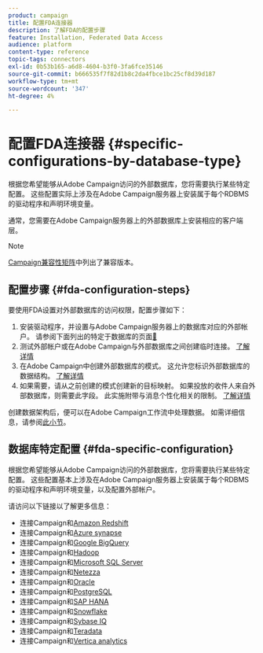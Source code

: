 ```yaml
---
product: campaign
title: 配置FDA连接器
description: 了解FDA的配置步骤
feature: Installation, Federated Data Access
audience: platform
content-type: reference
topic-tags: connectors
exl-id: 0b53b165-a6d8-4604-b3f0-3fa6fce35146
source-git-commit: b666535f7f82d1b8c2da4fbce1bc25cf8d39d187
workflow-type: tm+mt
source-wordcount: '347'
ht-degree: 4%

---
```


# 配置FDA连接器 {#specific-configurations-by-database-type}



根据您希望能够从Adobe Campaign访问的外部数据库，您将需要执行某些特定配置。 这些配置实际上涉及在Adobe Campaign服务器上安装属于每个RDBMS的驱动程序和声明环境变量。

通常，您需要在Adobe Campaign服务器上的外部数据库上安装相应的客户端层。

>[!NOTE]
>
>[Campaign兼容性矩阵](../../rn/using/compatibility-matrix.md#FederatedDataAccessFDA)中列出了兼容版本。
>

## 配置步骤 {#fda-configuration-steps}

要使用FDA设置对外部数据库的访问权限，配置步骤如下：

1. 安装驱动程序，并设置与Adobe Campaign服务器上的数据库对应的外部帐户。 请参阅下面列出的特定于数据库的页面[&#128279;](#fda-specific-configuration)
1. 测试外部帐户或在Adobe Campaign与外部数据库之间创建临时连接。 [了解详情](../../installation/using/connecting-to-database.md)
1. 在Adobe Campaign中创建外部数据库的模式。 这允许您标识外部数据库的数据结构。 [了解详情](../../installation/using/creating-data-schema.md)
1. 如果需要，请从之前创建的模式创建新的目标映射。 如果投放的收件人来自外部数据库，则需要此字段。 此实施附带与消息个性化相关的限制。 [了解详情](../../installation/using/defining-data-mapping.md)

创建数据架构后，便可以在Adobe Campaign工作流中处理数据。 如需详细信息，请参阅[此小节](../../workflow/using/accessing-an-external-database-fda.md)。

## 数据库特定配置 {#fda-specific-configuration}

根据您希望能够从Adobe Campaign访问的外部数据库，您将需要执行某些特定配置。 这些配置基本上涉及在Adobe Campaign服务器上安装属于每个RDBMS的驱动程序和声明环境变量，以及配置外部帐户。

请访问以下链接以了解更多信息：

* 连接Campaign和[Amazon Redshift](../../installation/using/configure-fda-redshift.md)
* 连接Campaign和[Azure synapse](../../installation/using/configure-fda-synapse.md)
* 连接Campaign和[Google BigQuery](../../installation/using/configure-fda-google-big-query.md)
* 连接Campaign和[Hadoop](../../installation/using/configure-fda-hadoop.md)
* 连接Campaign和[Microsoft SQL Server](../../installation/using/configure-fda-sql.md)
* 连接Campaign和[Netezza](../../installation/using/configure-fda-netezza.md)
* 连接Campaign和[Oracle](../../installation/using/configure-fda-oracle.md)
* 连接Campaign和[PostgreSQL](../../installation/using/configure-fda-postgresql.md)
* 连接Campaign和[SAP HANA](../../installation/using/configure-fda-sap-hana.md)
* 连接Campaign和[Snowflake](../../installation/using/configure-fda-snowflake.md)
* 连接Campaign和[Sybase IQ](../../installation/using/configure-fda-sybase.md)
* 连接Campaign和[Teradata](../../installation/using/configure-fda-teradata.md)
* 连接Campaign和[Vertica analytics](../../installation/using/configure-fda-vertica.md)
